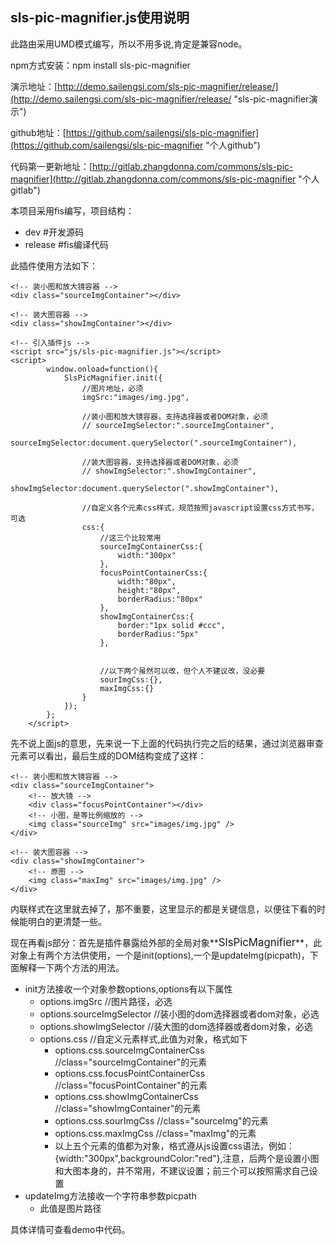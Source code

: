 ## sls-pic-magnifier.js使用说明 ##
此路由采用UMD模式编写，所以不用多说,肯定是兼容node。

npm方式安装：npm install sls-pic-magnifier

演示地址：[http://demo.sailengsi.com/sls-pic-magnifier/release/](http://demo.sailengsi.com/sls-pic-magnifier/release/ "sls-pic-magnifier演示")

github地址：[https://github.com/sailengsi/sls-pic-magnifier](https://github.com/sailengsi/sls-pic-magnifier "个人github")

代码第一更新地址：[http://gitlab.zhangdonna.com/commons/sls-pic-magnifier](http://gitlab.zhangdonna.com/commons/sls-pic-magnifier "个人gitlab")

本项目采用fis编写，项目结构：

- dev   #开发源码
- release #fis编译代码


此插件使用方法如下：

    <!-- 装小图和放大镜容器 -->
    <div class="sourceImgContainer"></div>

    <!-- 装大图容器 -->
    <div class="showImgContainer"></div>
	
	<!-- 引入插件js -->
	<script src="js/sls-pic-magnifier.js"></script>
	<script>
            window.onload=function(){
                SlsPicMagnifier.init({
                    //图片地址，必须
                    imgSrc:"images/img.jpg",

                    //装小图和放大镜容器，支持选择器或者DOM对象，必须
                    // sourceImgSelector:".sourceImgContainer",
                    sourceImgSelector:document.querySelector(".sourceImgContainer"),
                    
                    //装大图容器，支持选择器或者DOM对象，必须
                    // showImgSelector:".showImgContainer",
                    showImgSelector:document.querySelector(".showImgContainer"),

                    //自定义各个元素css样式，规范按照javascript设置css方式书写，可选
                    css:{
                        //这三个比较常用
                        sourceImgContainerCss:{
                            width:"300px"
                        },
                        focusPointContainerCss:{
                            width:"80px",
                            height:"80px",
                            borderRadius:"80px"
                        },
                        showImgContainerCss:{
                            border:"1px solid #ccc",
                            borderRadius:"5px"
                        },


                        //以下两个虽然可以改，但个人不建议改，没必要
                        sourImgCss:{},
                        maxImgCss:{}
                    }
                });
            };
        </script>

	



先不说上面js的意思，先来说一下上面的代码执行完之后的结果，通过浏览器审查元素可以看出，最后生成的DOM结构变成了这样：
   
 	<!-- 装小图和放大镜容器 -->
    <div class="sourceImgContainer">
		<!-- 放大镜 -->
		<div class="focusPointContainer"></div>
		<!-- 小图，是等比例缩放的 -->
		<img class="sourceImg" src="images/img.jpg" />
	</div>
	
	<!-- 装大图容器 -->
    <div class="showImgContainer">
		<!-- 原图 -->
		<img class="maxImg" src="images/img.jpg" />
	</div>
内联样式在这里就去掉了，那不重要，这里显示的都是关键信息，以便往下看的时候能明白的更清楚一些。

现在再看js部分：首先是插件暴露给外部的全局对象**<big>SlsPicMagnifier</big>**，此对象上有两个方法供使用，一个是init(options),一个是updateImg(picpath)，下面解释一下两个方法的用法。

- init方法接收一个对象参数options,options有以下属性
	- options.imgSrc	//图片路径，必选
	- options.sourceImgSelector	//装小图的dom选择器或者dom对象，必选
	- options.showImgSelector	//装大图的dom选择器或者dom对象，必选
	- options.css	//自定义元素样式,此值为对象，格式如下
		- options.css.sourceImgContainerCss	//class="sourceImgContainer"的元素
		- options.css.focusPointContainerCss	//class="focusPointContainer"的元素
		- options.css.showImgContainerCss	//class="showImgContainer"的元素
		- options.css.sourImgCss	//class="sourceImg"的元素
		- options.css.maxImgCss	//class="maxImg"的元素
		- 以上五个元素的值都为对象，格式遵从js设置css语法，例如：{width:"300px",backgroundColor:"red"},注意，后两个是设置小图和大图本身的，并不常用，不建议设置；前三个可以按照需求自己设置
- updateImg方法接收一个字符串参数picpath
	- 此值是图片路径	


具体详情可查看demo中代码。